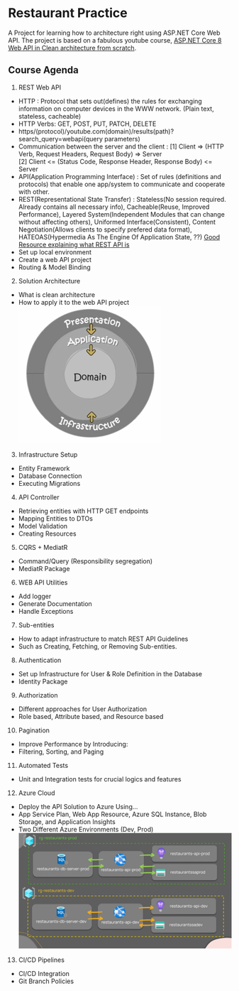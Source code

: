 # Restaurant Practice

A Project for learning how to architecture right using ASP.NET Core Web API.
The project is based on a fabulous youtube course, [ASP.NET Core 8 Web API in Clean architecture from scratch](https://www.youtube.com/watch?v=E6sUJWwZLwE&ab_channel=FullstackDev).

## Course Agenda
1. REST Web API
- HTTP : Protocol that sets out(defines) the rules for exchanging information on computer devices in the WWW network. (Plain text, stateless, cacheable)
- HTTP Verbs: GET, POST, PUT, PATCH, DELETE
- https/(protocol)/youtube.com(domain)/results(path)?search_query=webapi(query parameters)
- Communication between the server and the client :
    [1] Client => (HTTP Verb, Request Headers, Request Body) => Server\
    [2] Client <= (Status Code, Response Header, Response Body) <= Server
- API(Application Programming Interface) : Set of rules (definitions and protocols) that enable one app/system to communicate and cooperate with other.
- REST(Representational State Transfer) : Stateless(No session required. Already contains all necessary info), Cacheable(Reuse, Improved Performance), Layered System(Independent Modules that can change without affecting others), Uniformed Interface(Consistent), Content Negotiation(Allows clients to specify prefered data format), HATEOAS(Hypermedia As The Engine Of Application State, ??)
[Good Resource explaining what REST API is](https://wonit.tistory.com/454)
- Set up local environment
- Create a web API project
- Routing & Model Binding
2. Solution Architecture
- What is clean architecture
- How to apply it to the web API project
![alt text](./_Assets/image.png)
3. Infrastructure Setup
- Entity Framework
- Database Connection
- Executing Migrations
4. API Controller
- Retrieving entities with HTTP GET endpoints
- Mapping Entities to DTOs
- Model Validation
- Creating Resources
5. CQRS + MediatR
- Command/Query (Responsibility segregation)
- MediatR Package
6. WEB API Utilities
- Add logger
- Generate Documentation
- Handle Exceptions
7. Sub-entities
- How to adapt infrastructure to match REST API Guidelines
- Such as Creating, Fetching, or Removing Sub-entities.
8. Authentication
- Set up Infrastructure for User & Role Definition in the Database
- Identity Package
9. Authorization
- Different approaches for User Authorization
- Role based, Attribute based, and Resource based
10. Pagination
- Improve Performance by Introducing:
- Filtering, Sorting, and Paging
11. Automated Tests
- Unit and Integration tests for crucial logics and features
12. Azure Cloud
- Deploy the API Solution to Azure Using...
- App Service Plan, Web App Resource, Azure SQL Instance, Blob Storage, and Application Insights
- Two Different Azure Environments (Dev, Prod)
![alt text](./_Assets/image-1.png)
13. CI/CD Pipelines
- CI/CD Integration
- Git Branch Policies